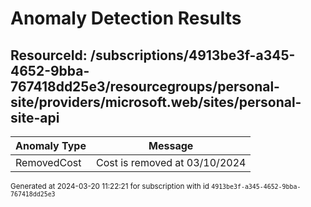 # Anomaly Detection Results

## ResourceId: /subscriptions/4913be3f-a345-4652-9bba-767418dd25e3/resourcegroups/personal-site/providers/microsoft.web/sites/personal-site-api

| Anomaly Type | Message |
|---|---|
|RemovedCost| Cost is removed at 03/10/2024|


<sup>Generated at 2024-03-20 11:22:21 for subscription with id `4913be3f-a345-4652-9bba-767418dd25e3`</sup>
